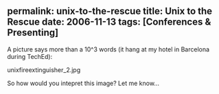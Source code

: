 permalink: unix-to-the-rescue
title: Unix to the Rescue
date: 2006-11-13
tags: [Conferences & Presenting]
---
A picture says more than a 10^3 words (it hang at my hotel in Barcelona during TechEd):

unixfireextinguisher_2.jpg

So how would you intepret this image? Let me know...
